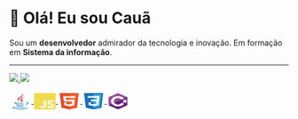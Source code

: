 # 👋 Olá! Eu sou Cauã

Sou um **desenvolvedor** admirador da tecnologia e inovação. Em formação em **Sistema da informação**.

---

 <div>
   <a href="https://github.com/cauafortes">
   <img height="180em" src="https://github-readme-stats.vercel.app/api?username=cauafortes&show_icons=true&theme=tokyonight&include_all_commits=true&count_private=true"/>
   <img height="180em" src="https://github-readme-stats.vercel.app/api/top-langs/?username=cauafortes&layout=compact&langs_count=6&theme=tokyonight"/>

</div>
<div style="display: inline_block"><br>
 
  <img align="center" alt="JAVA" height="30" width="40" src="https://raw.githubusercontent.com/devicons/devicon/master/icons/java/java-original.svg" />
  <img align="center" alt="Js" height="30" width="40" src="https://raw.githubusercontent.com/devicons/devicon/master/icons/javascript/javascript-plain.svg">
  <img align="center" alt="HTML" height="30" width="40" src="https://raw.githubusercontent.com/devicons/devicon/master/icons/html5/html5-original.svg">
  <img align="center" alt="CSS" height="30" width="40"  src="https://raw.githubusercontent.com/devicons/devicon/master/icons/css3/css3-original.svg">
  <img align="center" alt="C#" height="30" width="40" src="https://raw.githubusercontent.com/devicons/devicon/master/icons/csharp/csharp-original.svg" />




</div>
 
 <br>
 
